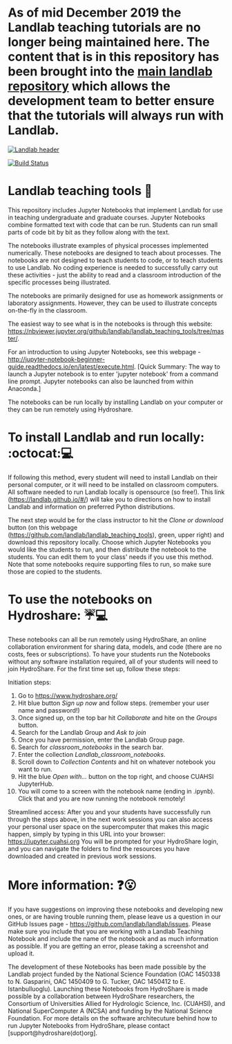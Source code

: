 # As of mid December 2019 the Landlab teaching tutorials are no longer being maintained here. The content that is in this repository has been brought into the [main landlab repository](https://github.com/landlab/landlab) which allows the development team to better ensure that the tutorials will always run with Landlab. 


[![Landlab header](./landlab_header.png)](http://landlab.github.io)

[![Build Status](https://travis-ci.org/landlab/landlab_teaching_tools.svg?branch=master)](https://travis-ci.org/landlab/landlab_teaching_tools)


# Landlab teaching tools :raising_hand:

This repository includes Jupyter Notebooks that implement Landlab for use in teaching undergraduate and graduate courses. Jupyter Notebooks combine formatted text with code that can be run. Students can run small parts of code bit by bit as they follow along with the text.

The notebooks illustrate examples of physical processes implemented numerically. These notebooks are designed to teach about processes. The notebooks are not designed to teach students to code, or to teach students to use Landlab. No coding experience is needed to successfully carry out these activities - just the ability to read and a classroom introduction of the specific processes being illustrated.

The notebooks are primarily designed for use as homework assignments or laboratory assignments. However, they can be used to illustrate concepts on-the-fly in the classroom.

The easiest way to see what is in the notebooks is through this website: https://nbviewer.jupyter.org/github/landlab/landlab_teaching_tools/tree/master/.

For an introduction to using Jupyter Notebooks, see this webpage - http://jupyter-notebook-beginner-guide.readthedocs.io/en/latest/execute.html. [Quick Summary: The way to launch a Jupyter notebook is to enter 'jupyter notebook' from a command line prompt. Jupyter notebooks can also be launched from within Anaconda.]

The notebooks can be run locally by installing Landlab on your computer or they can be run remotely using Hydroshare.

# To install Landlab and run locally: :octocat::computer:

If following this method, every student will need to install Landlab on their personal computer, or it will need to be installed on classroom computers. All software needed to run Landlab locally is opensource (so free!). This link (https://landlab.github.io/#/) will take you to directions on how to install Landlab and information on preferred Python distributions. 

The next step would be for the class instructor to hit the _Clone or download_ button (on this webpage (https://github.com/landlab/landlab_teaching_tools), green, upper right) and download this repository locally. Choose which Jupyter Notebooks you would like the students to run, and then distribute the notebook to the students. You can edit them to your class' needs if you use this method. Note that some notebooks require supporting files to run, so make sure those are copied to the students.

# To use the notebooks on Hydroshare: :umbrella::computer:

These notebooks can all be run remotely using HydroShare, an online collaboration environment for sharing data, models, and code (there are no costs, fees or subscriptions). To have your students run the Notebooks without any software installation required, all of your students will need to join HydroShare.  For the first time set up, follow these steps: 

Initiation steps:
1. Go to https://www.hydroshare.org/
2. Hit blue button _Sign up now_ and follow steps. (remember your user name and password!)
3. Once signed up, on the top bar hit _Collaborate_ and hite on the _Groups_ button.
4. Search for the Landlab Group and _Ask to join_
5. Once you have permission, enter the Landlab Group page.
6. Search for _classroom\_notebooks_ in the search bar.
7. Enter the collection _Landlab\_classroom\_notebooks_.
8. Scroll down to _Collection Contents_ and hit on whatever notebook you want to run.
9. Hit the blue _Open with..._ button on the top right, and choose CUAHSI JupyterHub.
10. You will come to a screen with the notebook name (ending in .ipynb). Click that and you are now running the notebook remotely!

Streamlined access:
After you and your students have successfully run through the steps above, in the next work sessions you can also access your personal user space on the supercomputer that makes this magic happen, simply by typing in this URL into your browser: https://jupyter.cuahsi.org  You will be prompted for your HydroShare login, and you can navigate the folders to find the resources you have downloaded and created in previous work sessions.

# More information: :question::open_mouth:

If you have suggestions on improving these notebooks and developing new ones, or are having trouble running them, please leave us a question in our GitHub Issues page - https://github.com/landlab/landlab/issues. Please make sure you include that you are working with a Landlab Teaching Notebook and include the name of the notebook and as much information as possible. If you are getting an error, please taking a screenshot and upload it.

The development of these Notebooks has been made possible by the Landlab project funded by the National Science Foundation (OAC 1450338 to N. Gasparini, OAC 1450409 to G. Tucker, OAC 1450412 to E. Istanbulluoglu). Launching these Notebooks from HydroShare is made possible by a collaboration between HydroShare researchers, the Consortium of Universities Allied for Hydrologic Science, Inc. (CUAHSI), and National SuperComputer A (NCSA) and funding by the National Science Foundation. For more details on the software architecuture behind how to run Jupyter Notebooks from HydroShare, please contact [support@hydroshare(dot)org]. 
